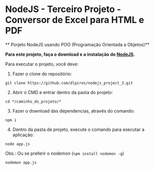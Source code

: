 # NodeJS - Terceiro Projeto - Conversor de Excel para HTML e PDF

** Porjeto NodeJS usando POO (Programação Orientada a Objetos)**

**Para este projeto, faça o download e a instalação do [NodeJS](https://nodejs.org/en/download).**

Para executar o projeto, você deve:

1) Fazer o clone do repositório:

```
git clone https://github.com/dlpires/nodejs_project_3.git
```

2) Abrir o CMD e entrar dentro da pasta do projeto:

```
cd */caminho_do_projeto/*
```
3) Fazer o download das dependencias, através do comando:
```
npm i
```
4) Dentro da pasta de projeto, execute o comando para executar a aplicação:
```
node app.js
```
Obs.: Ou se preferir o nodemon (```npm install nodemon -g```)

```
nodemon app.js
```

